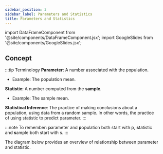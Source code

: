 ```yaml
---
sidebar_position: 3
sidebar_label: Parameters and Statistics
title: Parameters and Statistics
---
```


import DataFrameComponent from '@site/components/DataFrameComponent.jsx';
import GoogleSlides from '@site/components/GoogleSlides.jsx';

## Concept

:::tip Terminology
**Parameter**: A number associated with the population.
- Example: The population mean.

**Statistic**: A number computed from the **sample**. 
- Example: The sample mean.

**Statistical Inference**: The practice of making conclusions about a population, using data from a random sample. In other words, the practice of using statistic to predict parameter.
:::

:::note 
To remember: **p**arameter and **p**opulation both start with p, **s**tatistic and **s**ample both start with s.
:::

The diagram below provides an overview of relationship between parameter and statistic. 

